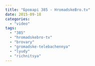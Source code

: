 ```yaml
---
title: "Броварі 385 - HromadskeBro.tv"
date: 2015-09-18
categories: 
  - "video"
tags: 
  - "385"
  - "hromadskebro-tv"
  - "brovary"
  - "gromadske-telebachennya"
  - "lyudy"
  - "richnitsya"
---
```



